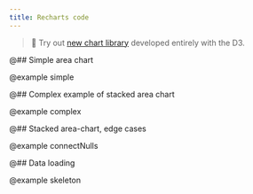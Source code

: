 ```yaml
---
title: Recharts code
---
```


> 🎉 Try out [new chart library](/data-display/area-chart/area-chart-d3-code/) developed entirely with the D3.

@## Simple area chart

@example simple

@## Complex example of stacked area chart

@example complex

@## Stacked area-chart, edge cases

@example connectNulls

@## Data loading

@example skeleton
